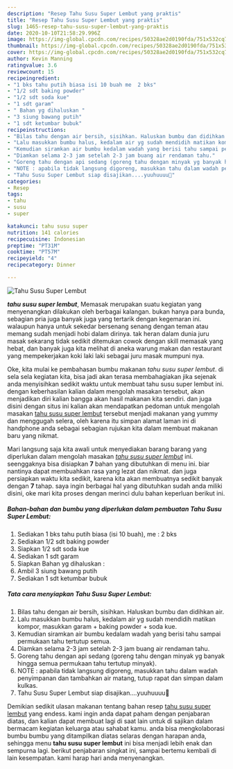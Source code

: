 ```yaml
---
description: "Resep Tahu Susu Super Lembut yang praktis"
title: "Resep Tahu Susu Super Lembut yang praktis"
slug: 1465-resep-tahu-susu-super-lembut-yang-praktis
date: 2020-10-10T21:58:29.996Z
image: https://img-global.cpcdn.com/recipes/50328ae2d0190fda/751x532cq70/tahu-susu-super-lembut-foto-resep-utama.jpg
thumbnail: https://img-global.cpcdn.com/recipes/50328ae2d0190fda/751x532cq70/tahu-susu-super-lembut-foto-resep-utama.jpg
cover: https://img-global.cpcdn.com/recipes/50328ae2d0190fda/751x532cq70/tahu-susu-super-lembut-foto-resep-utama.jpg
author: Kevin Manning
ratingvalue: 3.6
reviewcount: 15
recipeingredient:
- "1 bks tahu putih biasa isi 10 buah me  2 bks"
- "1/2 sdt baking powder"
- "1/2 sdt soda kue"
- "1 sdt garam"
- " Bahan yg dihaluskan "
- "3 siung bawang putih"
- "1 sdt ketumbar bubuk"
recipeinstructions:
- "Bilas tahu dengan air bersih, sisihkan. Haluskan bumbu dan didihkan air."
- "Lalu masukkan bumbu halus, kedalam air yg sudah mendidih matikan kompor, masukkan garam + baking powder + soda kue."
- "Kemudian siramkan air bumbu kedalam wadah yang berisi tahu sampai permukaan tahu tertutup semua."
- "Diamkan selama 2-3 jam setelah 2-3 jam buang air rendaman tahu."
- "Goreng tahu dengan api sedang (goreng tahu dengan minyak yg banyak hingga semua permukaan tahu tertutup minyak)."
- "NOTE : apabila tidak langsung digoreng, masukkan tahu dalam wadah penyimpanan dan tambahkan air matang, tutup rapat dan simpan dalam kulkas."
- "Tahu Susu Super Lembut siap disajikan....yuuhuuuu🥳"
categories:
- Resep
tags:
- tahu
- susu
- super

katakunci: tahu susu super 
nutrition: 141 calories
recipecuisine: Indonesian
preptime: "PT31M"
cooktime: "PT57M"
recipeyield: "4"
recipecategory: Dinner

---
```



![Tahu Susu Super Lembut](https://img-global.cpcdn.com/recipes/50328ae2d0190fda/751x532cq70/tahu-susu-super-lembut-foto-resep-utama.jpg)

<b><i>tahu susu super lembut</i></b>, Memasak merupakan suatu kegiatan yang menyenangkan dilakukan oleh berbagai kalangan. bukan hanya para bunda, sebagian pria juga banyak juga yang tertarik dengan kegemaran ini. walaupun hanya untuk sekedar bersenang senang dengan teman atau memang sudah menjadi hobi dalam dirinya. tak heran dalam dunia juru masak sekarang tidak sedikit ditemukan cowok dengan skill memasak yang hebat, dan banyak juga kita melihat di aneka warung makan dan restaurant yang mempekerjakan koki laki laki sebagai juru masak mumpuni nya.



Oke, kita mulai ke pembahasan bumbu makanan <i>tahu susu super lembut</i>. di sela sela kegiatan kita, bisa jadi akan terasa membahagiakan jika sejenak anda menyisihkan sedikit waktu untuk membuat tahu susu super lembut ini. dengan keberhasilan kalian dalam mengolah masakan tersebut, akan menjadikan diri kalian bangga akan hasil makanan kita sendiri. dan juga disini dengan situs ini kalian akan mendapatkan pedoman untuk mengolah masakan <u>tahu susu super lembut</u> tersebut menjadi makanan yang yummy dan menggugah selera, oleh karena itu simpan alamat laman ini di handphone anda sebagai sebagian rujukan kita dalam membuat makanan baru yang nikmat.


Mari langsung saja kita awali untuk menyediakan barang barang yang diperlukan dalam mengolah masakan <u><i>tahu susu super lembut</i></u> ini. seenggaknya bisa disiapkan <b>7</b> bahan yang dibutuhkan di menu ini. biar nantinya dapat membuahkan rasa yang lezat dan nikmat. dan juga persiapkan waktu kita sedikit, karena kita akan membuatnya sedikit banyak dengan <b>7</b> tahap. saya ingin berbagai hal yang dibutuhkan sudah anda miliki disini, oke mari kita proses dengan merinci dulu bahan keperluan berikut ini.

<!--inarticleads1-->

##### Bahan-bahan dan bumbu yang diperlukan dalam pembuatan Tahu Susu Super Lembut:

1. Sediakan 1 bks tahu putih biasa (isi 10 buah), me : 2 bks
1. Sediakan 1/2 sdt baking powder
1. Siapkan 1/2 sdt soda kue
1. Sediakan 1 sdt garam
1. Siapkan  Bahan yg dihaluskan :
1. Ambil 3 siung bawang putih
1. Sediakan 1 sdt ketumbar bubuk




<!--inarticleads2-->

##### Tata cara menyiapkan Tahu Susu Super Lembut:

1. Bilas tahu dengan air bersih, sisihkan. Haluskan bumbu dan didihkan air.
1. Lalu masukkan bumbu halus, kedalam air yg sudah mendidih matikan kompor, masukkan garam + baking powder + soda kue.
1. Kemudian siramkan air bumbu kedalam wadah yang berisi tahu sampai permukaan tahu tertutup semua.
1. Diamkan selama 2-3 jam setelah 2-3 jam buang air rendaman tahu.
1. Goreng tahu dengan api sedang (goreng tahu dengan minyak yg banyak hingga semua permukaan tahu tertutup minyak).
1. NOTE : apabila tidak langsung digoreng, masukkan tahu dalam wadah penyimpanan dan tambahkan air matang, tutup rapat dan simpan dalam kulkas.
1. Tahu Susu Super Lembut siap disajikan....yuuhuuuu🥳




Demikian sedikit ulasan makanan tentang bahan resep <u>tahu susu super lembut</u> yang endess. kami ingin anda dapat paham dengan penjabaran diatas, dan kalian dapat membuat lagi di saat lain untuk di sajikan dalam bermacam kegiatan keluarga atau sahabat kamu. anda bisa mengkolaborasi bumbu bumbu yang ditampilkan diatas selaras dengan harapan anda, sehingga menu <b>tahu susu super lembut</b> ini bisa menjadi lebih enak dan sempurna lagi. berikut penjabaran singkat ini, sampai bertemu kembali di lain kesempatan. kami harap hari anda menyenangkan.
